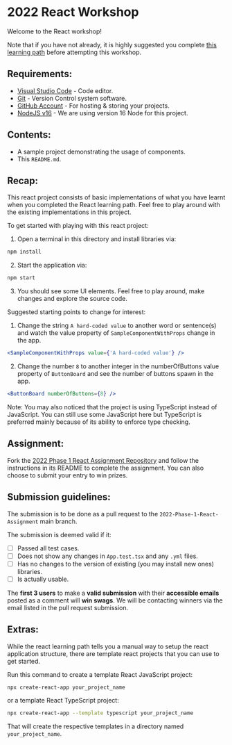 # 2022 React Workshop

Welcome to the React workshop!

Note that if you have not already, it is highly suggested you complete [this learning path](https://docs.microsoft.com/en-us/learn/paths/react/) before attempting this workshop.

## Requirements:

* [Visual Studio Code](https://code.visualstudio.com/) - Code editor.
* [Git](https://git-scm.com/) - Version Control system software.
* [GitHub Account](https://github.com/) - For hosting & storing your projects.
* [NodeJS v16](https://nodejs.org/en/download/) - We are using version 16 Node for this project.

## Contents:

* A sample project demonstrating the usage of components.
* This `README.md`.

## Recap:

This react project consists of basic implementations of what you have learnt when you completed the React learning path. Feel free to play around with the existing implementations in this project.

To get started with playing with this react project:

1. Open a terminal in this directory and install libraries via:
```bash
npm install
```

2. Start the application via:
```bash
npm start
```

3. You should see some UI elements. Feel free to play around, make changes and explore the source code.

Suggested starting points to change for interest:

1. Change the string `A hard-coded value` to another word or sentence(s) and watch the value property of `SampleComponentWithProps` change in the app.
```jsx
<SampleComponentWithProps value={'A hard-coded value'} />
```

2. Change the number `8` to another integer in the numberOfButtons value property of `ButtonBoard` and see the number of buttons spawn in the app.
```jsx
<ButtonBoard numberOfButtons={8} />
```
Note: You may also noticed that the project is using TypeScript instead of JavaScript. You can still use some JavaScript here but TypeScript is preferred mainly because of its ability to enforce type checking.

## Assignment:

Fork the [2022 Phase 1 React Assignment Repository](https://github.com/NZMSA/2022-Phase-1-React-Assignment) and follow the instructions in its README to complete the assignment. You can also choose to submit your entry to win prizes.

## Submission guidelines:

The submission is to be done as a pull request to the `2022-Phase-1-React-Assignment` main branch.

The submission is deemed valid if it:
- [ ] Passed all test cases.
- [ ] Does not show any changes in `App.test.tsx` and any `.yml` files.
- [ ] Has no changes to the version of existing (you may install new ones) libraries.
- [ ] Is actually usable.

The **first 3 users** to make a __valid submission__ with their __accessible emails__ posted as a comment will **win swags**. We will be contacting winners via the email listed in the pull request submission.

## Extras:

While the react learning path tells you a manual way to setup the react application structure, there are template react projects that you can use to get started. 

Run this command to create a template React JavaScript project:
```bash
npx create-react-app your_project_name
```

or a template React TypeScript project:
```bash
npx create-react-app --template typescript your_project_name
```

That will create the respective templates in a directory named `your_project_name`.